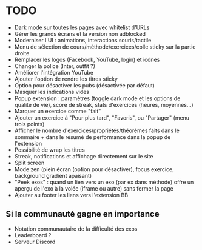 # TODO

- Dark mode sur toutes les pages avec whitelist d'URLs
- Gérer les grands écrans et la version non adblocked
- Moderniser l'UI : animations, interactions souris/tactile
- Menu de sélection de cours/méthode/exercices/colle sticky sur la partie droite
- Remplacer les logos (Facebook, YouTube, login) et icônes
- Changer la police (Inter, outfit ?)
- Améliorer l'intégration YouTube
- Ajouter l'option de rendre les titres sticky
- Option pour désactiver les pubs (désactivée par défaut)
- Masquer les indications vides
- Popup extension : paramètres (toggle dark mode et les options de qualité de vie), score de streak, stats d'exercices (heures, moyennes...)
- Marquer un exercice comme "fait"
- Ajouter un exercice à "Pour plus tard", "Favoris", ou "Partager" (menu trois points)
- Afficher le nombre d'exercices/propriétés/théorèmes faits dans le sommaire + dans le résumé de performance dans la popup de l'extension
- Possibilité de wrap les titres
- Streak, notifications et affichage directement sur le site
- Split screen
- Mode zen (plein écran (option pour désactiver), focus exercice, background gradient apaisant)
- "Peek exos" : quand un lien vers un exo (par ex dans méthode) offre un aperçu de l'exo à la volée (iframe ou autre) sans fermer la page
- Ajouter au footer les liens vers l'extension BB

## Si la communauté gagne en importance

- Notation communautaire de la difficulté des exos
- Leaderboard ?
- Serveur Discord
